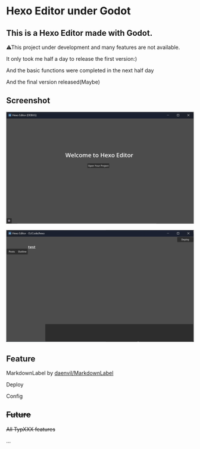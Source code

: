 # Hexo Editor under Godot

## This is a Hexo Editor made with Godot.

⚠This project under development and many features are not available.

It only took me half a day to release the first version:)

And the basic functions were completed in the next half day

And the final version released(Maybe)

## Screenshot

![](https://github.com/montezl/hexo-editor-gd/blob/main/Screenshot/Screenshot1.png?raw=true)

![](https://github.com/montezl/hexo-editor-gd/blob/main/Screenshot/Screenshot2.png?raw=true)

## Feature

MarkdownLabel by [daenvil/MarkdownLabel](https://github.com/daenvil/MarkdownLabel/tree/main)

Deploy

Config

## ~~Future~~

~~All TypXXX features~~

...